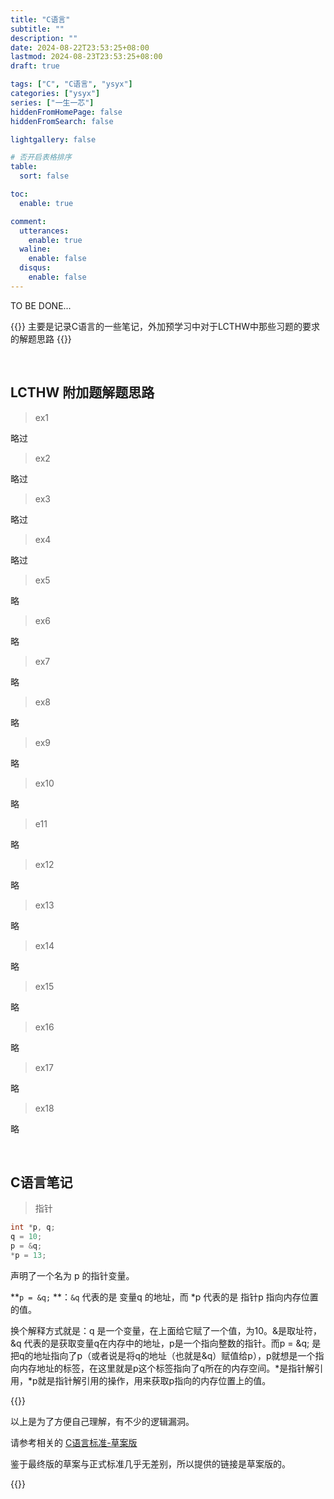 ```yaml
---
title: "C语言"
subtitle: ""
description: ""
date: 2024-08-22T23:53:25+08:00
lastmod: 2024-08-23T23:53:25+08:00
draft: true

tags: ["C", "C语言", "ysyx"]
categories: ["ysyx"]
series: ["一生一芯"]
hiddenFromHomePage: false
hiddenFromSearch: false

lightgallery: false

# 否开启表格排序
table:
  sort: false

toc:
  enable: true

comment:
  utterances:
    enable: true
  waline:
    enable: false
  disqus:
    enable: false
---
```


TO BE DONE...

{{<admonition>}}
主要是记录C语言的一些笔记，外加预学习中对于LCTHW中那些习题的要求的解题思路
{{</admonition>}}

<br>

## LCTHW 附加题解题思路

> ex1

略过

> ex2

略过

> ex3

略过

> ex4

略过

> ex5

略

> ex6

略

> ex7

略

> ex8

略

> ex9

略

> ex10

略

> e11

略

> ex12

略

> ex13

略

> ex14

略

> ex15

略

> ex16

略

> ex17

略

> ex18

略



<br>



## C语言笔记

> 指针

~~~C
int *p, q;
q = 10;
p = &q;
*p = 13;
~~~

声明了一个名为 p 的指针变量。

**`p = &q;` **：`&q` 代表的是 变量q 的地址，而 *p 代表的是 指针p 指向内存位置的值。

换个解释方式就是：q 是一个变量，在上面给它赋了一个值，为10。&是取址符，&q 代表的是获取变量q在内存中的地址，p是一个指向整数的指针。而p = &q; 是把q的地址指向了p（或者说是将q的地址（也就是&q）赋值给p），p就想是一个指向内存地址的标签，在这里就是p这个标签指向了q所在的内存空间。\*是指针解引用，*p就是指针解引用的操作，用来获取p指向的内存位置上的值。

{{<admonition warning>}}

以上是为了方便自己理解，有不少的逻辑漏洞。

请参考相关的 [C语言标准-草案版](https://zh.cppreference.com/w/c)

鉴于最终版的草案与正式标准几乎无差别，所以提供的链接是草案版的。

{{</admonition>}}
